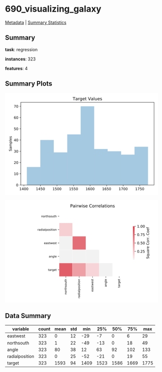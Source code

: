 # 690_visualizing_galaxy

[Metadata](metadata.yaml) | [Summary Statistics](summary_stats.csv)

## Summary

**task**: regression

**instances**: 323

**features**: 4

## Summary Plots

![Labels](label.svg)

![Corr](corr.svg)

## Data Summary

|	variable	|	count	|	mean	|	std	|	min	|	25%	|	50%	|	75%	|	max|
| --- | --- | --- | --- | --- | --- | --- | --- | --- |
|	eastwest	|	323	|	0	|	12	|	-29	|	-7	|	0	|	6	|	29
|	northsouth	|	323	|	1	|	22	|	-49	|	-13	|	0	|	18	|	49
|	angle	|	323	|	80	|	38	|	12	|	63	|	92	|	102	|	133
|	radialposition	|	323	|	0	|	25	|	-52	|	-21	|	0	|	19	|	55
|	target	|	323	|	1593	|	94	|	1409	|	1523	|	1586	|	1669	|	1775
